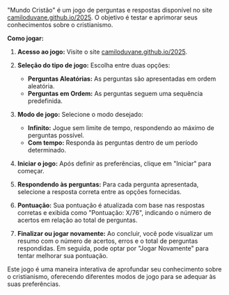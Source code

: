 "Mundo Cristão" é um jogo de perguntas e respostas disponível no site [camiloduvane.github.io/2025](https://camiloduvane.github.io/2025). O objetivo é testar e aprimorar seus conhecimentos sobre o cristianismo.

**Como jogar:**

1. **Acesso ao jogo:** Visite o site [camiloduvane.github.io/2025](https://camiloduvane.github.io/2025).

2. **Seleção do tipo de jogo:** Escolha entre duas opções:
   - **Perguntas Aleatórias:** As perguntas são apresentadas em ordem aleatória.
   - **Perguntas em Ordem:** As perguntas seguem uma sequência predefinida.

3. **Modo de jogo:** Selecione o modo desejado:
   - **Infinito:** Jogue sem limite de tempo, respondendo ao máximo de perguntas possível.
   - **Com tempo:** Responda às perguntas dentro de um período determinado.

4. **Iniciar o jogo:** Após definir as preferências, clique em "Iniciar" para começar.

5. **Respondendo às perguntas:** Para cada pergunta apresentada, selecione a resposta correta entre as opções fornecidas.

6. **Pontuação:** Sua pontuação é atualizada com base nas respostas corretas e exibida como "Pontuação: X/76", indicando o número de acertos em relação ao total de perguntas.

7. **Finalizar ou jogar novamente:** Ao concluir, você pode visualizar um resumo com o número de acertos, erros e o total de perguntas respondidas. Em seguida, pode optar por "Jogar Novamente" para tentar melhorar sua pontuação.

Este jogo é uma maneira interativa de aprofundar seu conhecimento sobre o cristianismo, oferecendo diferentes modos de jogo para se adequar às suas preferências. 
